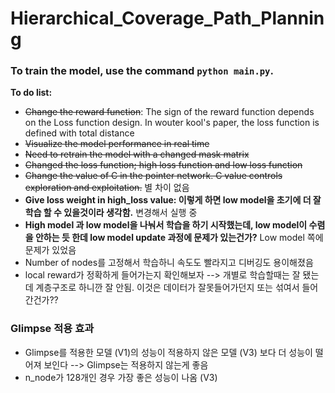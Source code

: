 # Hierarchical_Coverage_Path_Planning

### To train the model, use the command `python main.py`.
**To do list:** 
- ~~Change the reward function~~: The sign of the reward function depends on the Loss function design. In wouter kool's paper, the loss function is defined with total distance
- ~~Visualize the model performance in real time~~
- ~~Need to retrain the model with a changed mask matrix~~ 
- ~~Changed the loss function; high loss function and low loss function~~
- ~~Change the value of C in the pointer network. C value controls exploration and exploitation.~~ 별 차이 없음
- __Give loss weight in high_loss value: 이렇게 하면 low model을 초기에 더 잘 학습 할 수 있을것이라 생각함.__ 변경해서 실행 중 
- __High model 과 low model을 나눠서 학습을 하기 시작했는데, low model이 수렴을 안하는 듯 한데 low model update 과정에 문제가 있는건가?__ Low model 쪽에 문제가 있었음
- Number of nodes를 고정해서 학습하니 속도도 빨라지고 디버깅도 용이해졌음
- local reward가 정확하게 들어가는지 확인해보자 --> 개별로 학습할때는 잘 됐는데 계층구조로 하니깐 잘 안됨. 이것은 데이터가 잘못들어가던지 또는 섞여서 들어간건가??  


### Glimpse 적용 효과
- Glimpse를 적용한 모델 (V1)의 성능이 적용하지 않은 모델 (V3) 보다 더 성능이 떨어져 보인다 --> Glimpse는 적용하지 않는게 좋음
- n_node가 128개인 경우 가장 좋은 성능이 나옴 (V3)

